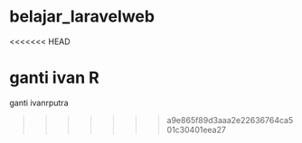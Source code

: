# belajar_laravelweb
<<<<<<< HEAD



ganti ivan R
=======
ganti ivanrputra
>>>>>>> a9e865f89d3aaa2e22636764ca501c30401eea27
